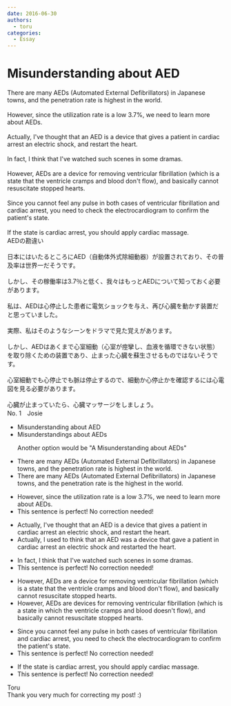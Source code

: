```yaml
---
date: 2016-06-30
authors:
  - toru
categories:
  - Essay
---
```


<h1 id="subject_show">Misunderstanding about AED</h1>
<div class="date" hidden>Jun 30, 2016 09:19</div>
<div id="post"><div id="body_show_ori">
There are many AEDs (Automated External Defibrillators) in Japanese towns, and the penetration rate is highest in the world.<br/><br/>However, since the utilization rate is a low 3.7%, we need to learn more about AEDs.<br/><br/>Actually, I've thought that an AED is a device that gives a patient in cardiac arrest an electric shock, and restart the heart.<br/><br/>In fact, I think that I've watched such scenes in some dramas.<br/><br/>However, AEDs are a device for removing ventricular fibrillation (which is a state that the ventricle cramps and blood don't flow), and basically cannot resuscitate stopped hearts.<br/><br/>Since you cannot feel any pulse in both cases of ventricular fibrillation and cardiac arrest, you need to check the electrocardiogram to confirm the patient's state.<br/><br/>If the state is cardiac arrest, you should apply cardiac massage.
</div></div>

<!-- more -->

<div id="post_ja"><div id="body_show_mo">
AEDの勘違い<br/><br/>日本にはいたるところにAED（自動体外式除細動器）が設置されており、その普及率は世界一だそうです。<br/><br/>しかし、その稼働率は3.7％と低く、我々はもっとAEDについて知っておく必要があります。<br/><br/>私は、AEDは心停止した患者に電気ショックを与え、再び心臓を動かす装置だと思っていました。<br/><br/>実際、私はそのようなシーンをドラマで見た覚えがあります。<br/><br/>しかし、AEDはあくまで心室細動（心室が痙攣し、血液を循環できない状態）を取り除くための装置であり、止まった心臓を蘇生させるものではないそうです。<br/><br/>心室細動でも心停止でも脈は停止するので、細動か心停止かを確認するには心電図を見る必要があります。<br/><br/>心臓が止まっていたら、心臓マッサージをしましょう。
</div></div>
<div id="block"><div class="first_name"> No. 1　<span class="just_name">Josie</span></div><div id="block2">
<ul class="correction_field">
<li class="incorrect">Misunderstanding about AED</li>
<li class="corrected correct">
Misunderstandings about AEDs
<p class="correction_comment">Another option would be "A Misunderstanding about AEDs"</p>
</li>
</ul>
<ul class="correction_field">
<li class="incorrect">There are many AEDs (Automated External Defibrillators) in Japanese towns, and the penetration rate is highest in the world.</li>
<li class="corrected correct">
There are many AEDs (Automated External Defibrillators) in Japanese towns, and the penetration rate is the highest in the world.
</li>
</ul>
<ul class="correction_field">
<li class="incorrect">However, since the utilization rate is a low 3.7%, we need to learn more about AEDs.</li>
<li class="corrected perfect">This sentence is perfect! No correction needed!</li>
</ul>
<ul class="correction_field">
<li class="incorrect">Actually, I've thought that an AED is a device that gives a patient in cardiac arrest an electric shock, and restart the heart.</li>
<li class="corrected correct">
Actually, I used to think that an AED was a device that gave a patient in cardiac arrest an electric shock and restarted the heart.
</li>
</ul>
<ul class="correction_field">
<li class="incorrect">In fact, I think that I've watched such scenes in some dramas.</li>
<li class="corrected perfect">This sentence is perfect! No correction needed!</li>
</ul>
<ul class="correction_field">
<li class="incorrect">However, AEDs are a device for removing ventricular fibrillation (which is a state that the ventricle cramps and blood don't flow), and basically cannot resuscitate stopped hearts.</li>
<li class="corrected correct">
However, AEDs are devices for removing ventricular fibrillation (which is a state in which the ventricle cramps and blood doesn't flow), and basically cannot resuscitate stopped hearts.
</li>
</ul>
<ul class="correction_field">
<li class="incorrect">Since you cannot feel any pulse in both cases of ventricular fibrillation and cardiac arrest, you need to check the electrocardiogram to confirm the patient's state.</li>
<li class="corrected perfect">This sentence is perfect! No correction needed!</li>
</ul>
<ul class="correction_field">
<li class="incorrect">If the state is cardiac arrest, you should apply cardiac massage.</li>
<li class="corrected perfect">This sentence is perfect! No correction needed!</li>
</ul>
</div><div class="name"><span class="just_name">Toru</span><br>
Thank you very much for correcting my post! :)
</div>
</div>
